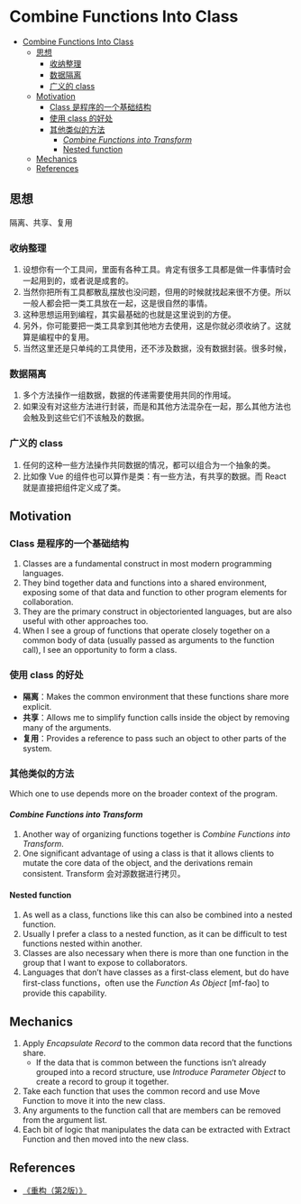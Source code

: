 # Combine Functions Into Class

<!-- TOC -->

- [Combine Functions Into Class](#combine-functions-into-class)
    - [思想](#思想)
        - [收纳整理](#收纳整理)
        - [数据隔离](#数据隔离)
        - [广义的 class](#广义的-class)
    - [Motivation](#motivation)
        - [Class 是程序的一个基础结构](#class-是程序的一个基础结构)
        - [使用 class 的好处](#使用-class-的好处)
        - [其他类似的方法](#其他类似的方法)
            - [*Combine Functions into Transform*](#combine-functions-into-transform)
            - [Nested function](#nested-function)
    - [Mechanics](#mechanics)
    - [References](#references)

<!-- /TOC -->


## 思想
隔离、共享、复用

### 收纳整理
1. 设想你有一个工具间，里面有各种工具。肯定有很多工具都是做一件事情时会一起用到的，或者说是成套的。
2. 当然你把所有工具都散乱摆放也没问题，但用的时候就找起来很不方便。所以一般人都会把一类工具放在一起，这是很自然的事情。
3. 这种思想运用到编程，其实最基础的也就是这里说到的方便。
4. 另外，你可能要把一类工具拿到其他地方去使用，这是你就必须收纳了。这就算是编程中的复用。
5. 当然这里还是只单纯的工具使用，还不涉及数据，没有数据封装。很多时候，

### 数据隔离
1. 多个方法操作一组数据，数据的传递需要使用共同的作用域。
2. 如果没有对这些方法进行封装，而是和其他方法混杂在一起，那么其他方法也会触及到这些它们不该触及的数据。

### 广义的 class
1. 任何的这种一些方法操作共同数据的情况，都可以组合为一个抽象的类。
2. 比如像 Vue 的组件也可以算作是类：有一些方法，有共享的数据。而 React 就是直接把组件定义成了类。


## Motivation
### Class 是程序的一个基础结构
1. Classes are a fundamental construct in most modern programming languages. 
2. They bind together data and functions into a shared environment, exposing some of that data and function to other program elements for collaboration. 
3. They are the primary construct in object­oriented languages, but are also useful with other approaches too.
4. When I see a group of functions that operate closely together on a common body of data (usually passed as arguments to the function call), I see an opportunity to form a class.

### 使用 class 的好处
* **隔离**：Makes the common environment that these functions share more explicit.
* **共享**：Allows me to simplify function calls inside the object by removing many of the arguments. 
* **复用**：Provides a reference to pass such an object to other parts of the system.

### 其他类似的方法
Which one to use depends more on the broader context of the program. 

#### *Combine Functions into Transform*
1. Another way of organizing functions together is *Combine Functions into Transform*. 
2. One significant advantage of using a class is that it allows clients to mutate the core data of the object, and the derivations remain consistent. Transform 会对源数据进行拷贝。

#### Nested function
1. As well as a class, functions like this can also be combined into a nested function. 
2. Usually I prefer a class to a nested function, as it can be difficult to test functions nested within another. 
3. Classes are also necessary when there is more than one function in the group that I want to expose to collaborators.
4. Languages that don’t have classes as a first-­class element, but do have first-­class functions，often use the *Function As Object* [mf-­fao] to provide this capability.


## Mechanics
1. Apply *Encapsulate Record* to the common data record that the functions share.
    * If the data that is common between the functions isn’t already grouped into a record structure, use *Introduce Parameter Object* to create a record to group it together.
2. Take each function that uses the common record and use Move Function to move it into the new class.
3. Any arguments to the function call that are members can be removed from the argument list.
4. Each bit of logic that manipulates the data can be extracted with Extract Function and then moved into the new class.


## References
* [《重构（第2版）》](https://book.douban.com/subject/33400354/)

